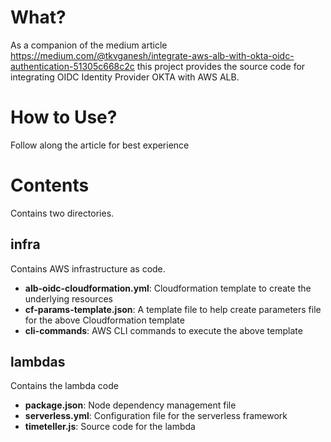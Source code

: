 # What?
As a companion of the medium article https://medium.com/@tkvganesh/integrate-aws-alb-with-okta-oidc-authentication-51305c668c2c this project provides the source code for integrating OIDC Identity Provider OKTA with AWS ALB. 

# How to Use?
Follow along the article for best experience

# Contents

Contains two directories.

## infra
Contains AWS infrastructure as code.
- **alb-oidc-cloudformation.yml**: Cloudformation template to create the underlying resources
- **cf-params-template.json**: A template file to help create parameters file for the above Cloudformation template
- **cli-commands**: AWS CLI commands to execute the above template

## lambdas
Contains the lambda code
- **package.json**: Node dependency management file
- **serverless.yml**: Configuration file for the serverless framework
- **timeteller.js**: Source code for the lambda





